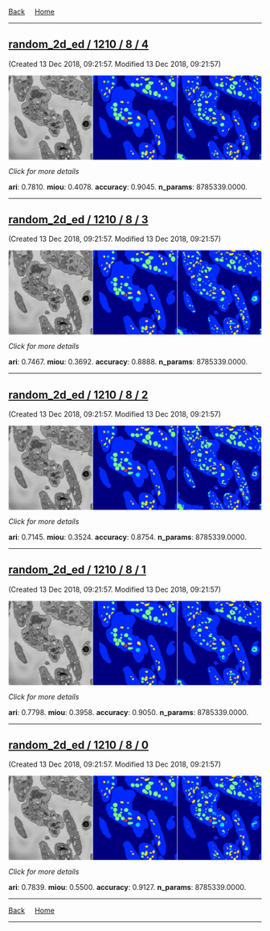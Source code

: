 
[Back](..)&nbsp;&nbsp;&nbsp;&nbsp;&nbsp;[Home](https://leapmanlab.github.io/snapshots)

---

<div class="summary"><a href="4"><h2>random_2d_ed / 1210 / 8 / 4</h2></a><p>(Created 13 Dec 2018, 09:21:57. Modified 13 Dec 2018, 09:21:57)
</p><a href="4"><img src="4/media/summary.png" align="center"></a><p>
<i>Click for more details</i>
</p></div>

**ari**: 0.7810. **miou**: 0.4078. **accuracy**: 0.9045. **n_params**: 8785339.0000. 

---

<div class="summary"><a href="3"><h2>random_2d_ed / 1210 / 8 / 3</h2></a><p>(Created 13 Dec 2018, 09:21:57. Modified 13 Dec 2018, 09:21:57)
</p><a href="3"><img src="3/media/summary.png" align="center"></a><p>
<i>Click for more details</i>
</p></div>

**ari**: 0.7467. **miou**: 0.3692. **accuracy**: 0.8888. **n_params**: 8785339.0000. 

---

<div class="summary"><a href="2"><h2>random_2d_ed / 1210 / 8 / 2</h2></a><p>(Created 13 Dec 2018, 09:21:57. Modified 13 Dec 2018, 09:21:57)
</p><a href="2"><img src="2/media/summary.png" align="center"></a><p>
<i>Click for more details</i>
</p></div>

**ari**: 0.7145. **miou**: 0.3524. **accuracy**: 0.8754. **n_params**: 8785339.0000. 

---

<div class="summary"><a href="1"><h2>random_2d_ed / 1210 / 8 / 1</h2></a><p>(Created 13 Dec 2018, 09:21:57. Modified 13 Dec 2018, 09:21:57)
</p><a href="1"><img src="1/media/summary.png" align="center"></a><p>
<i>Click for more details</i>
</p></div>

**ari**: 0.7798. **miou**: 0.3958. **accuracy**: 0.9050. **n_params**: 8785339.0000. 

---

<div class="summary"><a href="0"><h2>random_2d_ed / 1210 / 8 / 0</h2></a><p>(Created 13 Dec 2018, 09:21:57. Modified 13 Dec 2018, 09:21:57)
</p><a href="0"><img src="0/media/summary.png" align="center"></a><p>
<i>Click for more details</i>
</p></div>

**ari**: 0.7839. **miou**: 0.5500. **accuracy**: 0.9127. **n_params**: 8785339.0000. 

---

[Back](..)&nbsp;&nbsp;&nbsp;&nbsp;&nbsp;[Home](https://leapmanlab.github.io/snapshots)

---